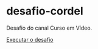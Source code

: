 # desafio-cordel
 Desafio do canal Curso em Vídeo.
<p>
<a href="https://evertonsantoos.github.io/desafio-cordel/" target="_blank">Executar o desafio</a>
</p>
